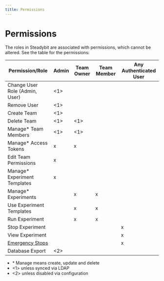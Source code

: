 ```yaml
---
title: Permissions
---
```


# Permissions

The roles in Steadybit are associated with permissions, which cannot be altered. See the table for the permissions:

| Permission/Role                                                    | Admin | Team Owner | Team Member | Any Authenticated User |
| ------------------------------------------------------------------ | ----- | ---------- | ----------- | ---------------------- |
| Change User Role (Admin, User)                                     | <1>   |            |             |                        |
| Remove User                                                        | <1>   |            |             |                        |
| Create Team                                                        | <1>   |            |             |                        |
| Delete Team                                                        | <1>   | <1>        |             |                        |
| Manage\* Team Members                                              | <1>   | <1>        |             |                        |
| Manage\* Access Tokens                                             | x     | x          |             |                        |
| Edit Team Permissions                                              | x     |            |             |                        |
| Manage\* Experiment Templates                                      | x     |            |             |                        |
| Manage\* Experiments                                               |       | x          | x           |                        |
| Use Experiment Templates                                           |       | x          | x           |                        |
| Run Experiment                                                     |       | x          | x           |                        |
| Stop Experiment                                                    |       |            |             | x                      |
| View Experiment                                                    |       |            |             | x                      |
| [Emergency Stops](../../use-steadybit/experiments/#Emergency-Stop) |       |            |             | x                      |
| Database Export                                                    | <2>   |            |             |                        |

* \* Manage means create, update and delete
* <1> unless synced via LDAP
* <2> unless disabled via configuration
